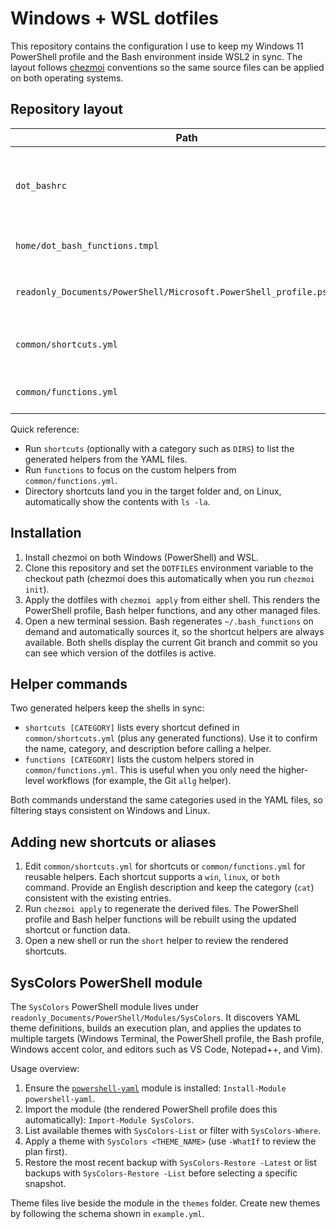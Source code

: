 # Windows + WSL dotfiles

This repository contains the configuration I use to keep my Windows 11 PowerShell
profile and the Bash environment inside WSL2 in sync. The layout follows
[chezmoi](https://www.chezmoi.io/) conventions so the same source files can be
applied on both operating systems.

## Repository layout

| Path | Purpose |
| --- | --- |
| `dot_bashrc` | Bash profile applied in WSL. Detects the dotfiles directory, refreshes the checkout with `chezmoi update`, renders helper functions, and sources shared shortcuts. |
| `home/dot_bash_functions.tmpl` | chezmoi template that turns the shared shortcut definitions into Bash functions. |
| `readonly_Documents/PowerShell/Microsoft.PowerShell_profile.ps1.tmpl` | PowerShell profile template. chezmoi renders the final `Microsoft.PowerShell_profile.ps1` on Windows. |
| `common/shortcuts.yml` | Single source of truth for helper commands and directory shortcuts that are rendered for both shells. |
| `common/functions.yml` | Shared function definitions (for example, Git helpers) that are rendered alongside the shortcuts. |

Quick reference:

- Run `shortcuts` (optionally with a category such as `DIRS`) to list the generated helpers from the YAML files.
- Run `functions` to focus on the custom helpers from `common/functions.yml`.
- Directory shortcuts land you in the target folder and, on Linux, automatically show the contents with `ls -la`.

## Installation

1. Install chezmoi on both Windows (PowerShell) and WSL.
2. Clone this repository and set the `DOTFILES` environment variable to the
   checkout path (chezmoi does this automatically when you run `chezmoi init`).
3. Apply the dotfiles with `chezmoi apply` from either shell. This renders the
   PowerShell profile, Bash helper functions, and any other managed files.
4. Open a new terminal session. Bash regenerates `~/.bash_functions` on demand
   and automatically sources it, so the shortcut helpers are always available.
   Both shells display the current Git branch and commit so you can see which
   version of the dotfiles is active.

## Helper commands

Two generated helpers keep the shells in sync:

- `shortcuts [CATEGORY]` lists every shortcut defined in `common/shortcuts.yml` (plus any generated functions). Use it to confirm the name, category, and description before calling a helper.
- `functions [CATEGORY]` lists the custom helpers stored in `common/functions.yml`. This is useful when you only need the higher-level workflows (for example, the Git `allg` helper).

Both commands understand the same categories used in the YAML files, so filtering stays consistent on Windows and Linux.

## Adding new shortcuts or aliases

1. Edit `common/shortcuts.yml` for shortcuts or `common/functions.yml` for
   reusable helpers. Each shortcut supports a `win`, `linux`, or `both`
   command. Provide an English description and keep the category (`cat`)
   consistent with the existing entries.
2. Run `chezmoi apply` to regenerate the derived files. The PowerShell profile
   and Bash helper functions will be rebuilt using the updated shortcut or
   function data.
3. Open a new shell or run the `short` helper to review the rendered shortcuts.


## SysColors PowerShell module

The `SysColors` PowerShell module lives under `readonly_Documents/PowerShell/Modules/SysColors`.
It discovers YAML theme definitions, builds an execution plan, and applies the updates to
multiple targets (Windows Terminal, the PowerShell profile, the Bash profile, Windows accent
color, and editors such as VS Code, Notepad++, and Vim).

Usage overview:

1. Ensure the [`powershell-yaml`](https://www.powershellgallery.com/packages/powershell-yaml)
   module is installed: `Install-Module powershell-yaml`.
2. Import the module (the rendered PowerShell profile does this automatically):
   `Import-Module SysColors`.
3. List available themes with `SysColors-List` or filter with `SysColors-Where`.
4. Apply a theme with `SysColors <THEME_NAME>` (use `-WhatIf` to review the plan first).
5. Restore the most recent backup with `SysColors-Restore -Latest` or list backups
   with `SysColors-Restore -List` before selecting a specific snapshot.

Theme files live beside the module in the `themes` folder. Create new themes by
following the schema shown in `example.yml`.
